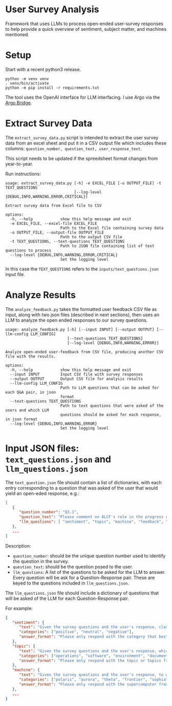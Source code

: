 # User Survey Analysis

Framework that uses LLMs to process open-ended user-survey responses to help provide a quick overview of sentiment, subject matter, and machines mentioned.

# Setup

Start with a recent python3 release.

```shell
python -m venv venv
. venv/bin/activate
python -m pip install -r requirements.txt
```

The tool uses the OpenAI interface for LLM interfacing. I use Argo via the [Argo Bridge](https://github.com/AdvancedPhotonSource/argo_bridge).

# Extract Survey Data

The `extract_survey_data.py` script is intended to extract the user survey data from an excel sheet and put it in a CSV output file which includes these columns: `question_number, question_text, user_response_text`.

This script needs to be updated if the spreedsheet format changes from year-to-year.

Run instructions:
```shell
usage: extract_survey_data.py [-h] -e EXCEL_FILE [-o OUTPUT_FILE] -t TEXT_QUESTIONS
                              [--log-level {DEBUG,INFO,WARNING,ERROR,CRITICAL}]

Extract survey data from Excel file to CSV

options:
  -h, --help            show this help message and exit
  -e EXCEL_FILE, --excel-file EXCEL_FILE
                        Path to the Excel file containing survey data
  -o OUTPUT_FILE, --output-file OUTPUT_FILE
                        Path to the output CSV file
  -t TEXT_QUESTIONS, --text-questions TEXT_QUESTIONS
                        Path to JSON file containing list of text questions to process
  --log-level {DEBUG,INFO,WARNING,ERROR,CRITICAL}
                        Set the logging level
```

In this case the `TEXT_QUESTIONS` refers to the `inputs/text_questions.json` input file.

# Analyze Results

The `analyze_feedback.py` takes the formatted user feedback CSV file as input, along with two json files (described in next sections), then uses an LLM to analyze the open ended responses to our survey questions.

```shell
usage: analyze_feedback.py [-h] [--input INPUT] [--output OUTPUT] [--llm-config LLM_CONFIG]
                           [--text-questions TEXT_QUESTIONS]
                           [--log-level {DEBUG,INFO,WARNING,ERROR}]

Analyze open-ended user-feedback from CSV file, producing another CSV file with the results.

options:
  -h, --help            show this help message and exit
  --input INPUT         Input CSV file with survey responses
  --output OUTPUT       Output CSV file for analysis results
  --llm-config LLM_CONFIG
                        Path to LLM questions that can be asked for each Q&A pair, in json
                        format
  --text-questions TEXT_QUESTIONS
                        Path to text questions that were asked of the users and which LLM
                        questions should be asked for each response, in json format
  --log-level {DEBUG,INFO,WARNING,ERROR}
                        Set the logging level
```

# Input JSON files: `text_questions.json` and `llm_questions.json`

The `text_question.json` file should contain a list of dictionaries, with each entry corresponding to a question that was asked of the user that would yield an open-eded response, e.g.:
```json
[
   {
      "question_number": "Q3.1",
      "question_text": "Please comment on ALCF's role in the progress of your science or engineering project.",
      "llm_questions": [ "sentiment", "topic", "machine", "feedback", "emotion" ]
   },
   ...
]
```

Description:
* `question_number`: should be the unique question number used to identify the question in the survey.
* `question_text`: should be the question posed to the user.
* `llm_questions`: A list of the questions to be asked for the LLM to answer. Every question will be ask for a Question-Response pair. These are keyed to the questions included in `llm_questions.json`.

The `llm_questions.json` file should include a dictionary of questions that will be asked of the LLM for each Question-Response pair.

For example:
```json
{
   "sentiment": {
      "text": "Given the survey questions and the user's response, classify the response with the given categories.",
      "categories": ["positive", "neutral", "negative"],
      "answer_format": "Please only respond with the category that best describes the user's response and no other text."
   },
   "topic": {
      "text": "Given the survey questions and the user's response, which topic(s) do you think the feedback is most relavent?",
      "categories": ["operations", "software", "environment", "documentation", "support", "training", "other", "none"],
      "answer_format": "Please only respond with the topic or topics from the allowed categories that you think the feedback is most relavent to. Use a comma separated list for multiple topics."
   },
   "machine": {
      "text": "Given the survey questions and the user's response, to which supercomputer is the user referring?",
      "categories": ["polaris", "aurora", "theta", "frontier", "sophia", "other", "none"],
      "answer_format": "Please only respond with the supercomputer from the allowed categories that you think the user is referring to. Use a comma separated list for multiple supercomputers."
   },
   ...
}
```

